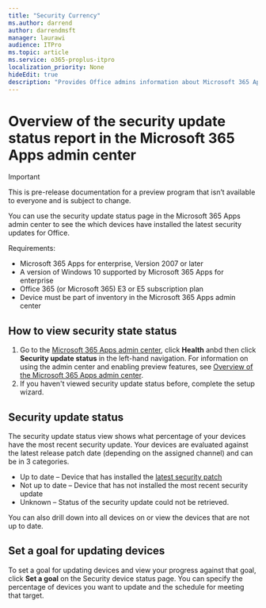 ```yaml
---
title: "Security Currency"
ms.author: darrend
author: darrendmsft
manager: laurawi
audience: ITPro
ms.topic: article
ms.service: o365-proplus-itpro
localization_priority: None
hideEdit: true
description: "Provides Office admins information about Microsoft 365 Apps security currency within their environment"
---
```


# Overview of the security update status report in the Microsoft 365 Apps admin center

> [!IMPORTANT]
> This is pre-release documentation for a preview program that isn’t available to everyone and is subject to change.

You can use the security update status page in the Microsoft 365 Apps admin center to see the which devices have installed the latest security updates for Office.

Requirements:
- Microsoft 365 Apps for enterprise, Version 2007 or later
- A version of Windows 10 supported by Microsoft 365 Apps for enterprise
- Office 365 (or Microsoft 365) E3 or E5 subscription plan
- Device must be part of inventory in the Microsoft 365 Apps admin center

## How to view security state status

1. Go to the [Microsoft 365 Apps admin center](https://config.office.com), click **Health** anbd then click **Security update status** in the left-hand navigation. For information on using the admin center and enabling preview features, see [Overview of the Microsoft 365 Apps admin center](overview.md).
2. If you haven't viewed security update status before, complete the setup wizard.

## Security update status

The security update status view shows what percentage of your devices have the most recent security update. Your devices are evaluated against the latest release patch date (depending on the assigned channel) and can be in 3 categories.

- Up to date – Device that has installed the [latest security patch](https://docs.microsoft.com/officeupdates/microsoft365-apps-security-updates)
- Not up to date – Device that has not installed the most recent security update
- Unknown – Status of the security update could not be retrieved.

You can also drill down into all devices on or view the devices that are not up to date.

## Set a goal for updating devices

To set a goal for updating devices and view your progress against that goal, click **Set a goal** on the Security device status page. You can specify the percentage of devices you want  to update and the schedule for meeting that target.
